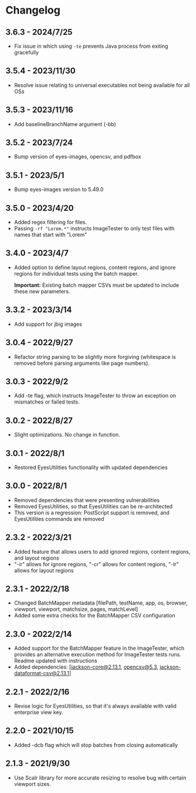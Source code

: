 # Changelog

## 3.6.3 - 2024/7/25
- Fix issue in which using `-te` prevents Java process from exiting gracefully

## 3.5.4 - 2023/11/30
- Resolve issue relating to universal executables not being available for all OSs

## 3.5.3 - 2023/11/16
- Add baselineBranchName argument (-bb)

## 3.5.2 - 2023/7/24
- Bump version of eyes-images, opencsv, and pdfbox

## 3.5.1 - 2023/5/1 
- Bump eyes-images version to 5.49.0

## 3.5.0 - 2023/4/20
- Added regex filtering for files. 
- Passing `-rf "Lorem.*"` instructs ImageTester to only test files with names that start with "Lorem"

## 3.4.0 - 2023/4/7
- Added option to define layout regions, content regions, and ignore regions for individual tests using the batch mapper. 
  
    **Important:** Existing batch mapper CSVs must be updated to include these new parameters. 
  

## 3.3.2 - 2023/3/14
- Add support for jbig images

## 3.0.4 - 2022/9/27
- Refactor string parsing to be slightly more forgiving (whitespace is removed before parsing arguments like page numbers).

## 3.0.3 - 2022/9/2
- Add -te flag, which instructs ImageTester to throw an exception on mismatches or failed tests.

## 3.0.2 - 2022/8/27
- Slight optimizations. No change in function. 

## 3.0.1 - 2022/8/1
- Restored EyesUtilities functionality with updated dependencies

## 3.0.0 - 2022/8/1
- Removed dependencies that were presenting vulnerabilities
- Removed EyesUtilities, so that EyesUtilities can be re-architected
- This version is a regression: PostScript support is removed, and EyesUtilities commands are removed

## 2.3.2 - 2022/3/21
- Added feature that allows users to add ignored regions, content regions, and layout regions
- "-ir" allows for ignore regions, "-cr" allows for content regions, "-lr" allows for layout regions

## 2.3.1 - 2022/2/18
- Changed BatchMapper metadata [filePath, testName, app, os, browser, viewport, viewport, matchsize, pages, matchLevel]
- Added some extra checks for the BatchMapper CSV configuration

## 2.3.0 - 2022/2/14
- Added support for the BatchMapper feature in the ImageTester, which provides an alternative execution method for ImageTester tests runs. Readme updated with instructions
- Added dependencies: [jackson-core@2.13.1, opencsv@5.3, jackson-dataformat-csv@2.13.1]

## 2.2.1 - 2022/2/16
- Revise logic for EyesUtilities, so that it's always available with valid enterprise view key.

## 2.2.0 - 2021/10/15
- Added -dcb flag which will stop batches from closing automatically 

## 2.1.3 - 2021/9/30
- Use Scalr library for more accurate resizing to resolve bug with certain viewport sizes. 